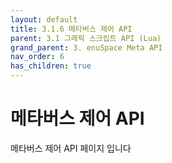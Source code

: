 ```yaml
---
layout: default
title: 3.1.6 메타버스 제어 API
parent: 3.1 그래픽 스크립트 API (Lua)
grand_parent: 3. enuSpace Meta API
nav_order: 6
has_children: true
---
```


# 메타버스 제어 API

메타버스 제어 API 페이지 입니다
